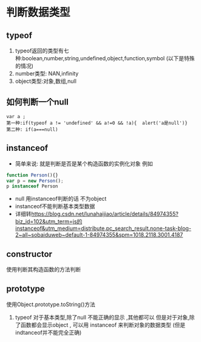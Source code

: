 # 判断数据类型
## typeof
1. typeof返回的类型有七种:boolean,number,string,undefined,object,function,symbol
(以下是特殊的情况)
2. number类型: NAN,infinity 
3. object类型:对象,数组,null 
## 如何判断一个null
    var a ;
    第一种:if(typeof a != 'undefined' && a!=0 && !a){  alert('a是null')}
    第二种: if(a===null)
## instanceof
* 简单来说: 就是判断是否是某个构造函数的实例化对象
例如
```js
function Person(){}
var p = new Person();
p instanceof Person
```
* null 用instanceof判断的话 不为object
* instanceof不能判断基本类型数据
* 详细转<https://blog.csdn.net/lunahaijiao/article/details/84974355?biz_id=102&utm_term=js的instanceof&utm_medium=distribute.pc_search_result.none-task-blog-2~all~sobaiduweb~default-1-84974355&spm=1018.2118.3001.4187> 
 
## constructor 
使用判断其构造函数的方法判断 
## prototype 
使用Object.prototype.toString()方法 
 
1. typeof 
对于基本类型,除了null 不能正确的显示 ,其他都可以 
但是对于对象,除了函数都会显示object , 
可以用 instanceof  来判断对象的数据类型 (但是indtanceof并不能完全正确)
```

```